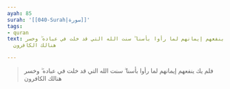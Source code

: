 ```yaml
---
ayah: 85
surah: '[[040-Surah|سورة]]'
tags:
- quran
text: فلم يك ينفعهم إيمانهم لما رأوا بأسنا ۖ سنت الله التي قد خلت في عباده ۖ وخسر
  هنالك الكافرون

---
```

> فلم يك ينفعهم إيمانهم لما رأوا بأسنا ۖ سنت الله التي قد خلت في عباده ۖ وخسر هنالك الكافرون
